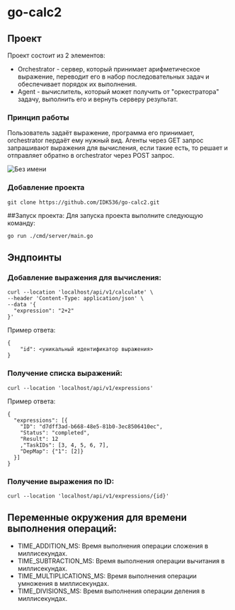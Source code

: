 # go-calc2

## Проект
Проект состоит из 2 элементов:
* Orchestrator - сервер, который принимает арифметическое выражение, переводит его в набор последовательных задач и обеспечивает порядок их выполнения.
* Agent - вычислитель, который может получить от "оркестратора" задачу, выполнить его и вернуть серверу результат.

### Принцип работы
Пользователь задаёт выражение, программа его принимает, orchestrator пердаёт ему нужный вид. Агенты через GET запрос запрашивают выражения для вычисления, если такие есть, то решает и отправляет обратно в orchestrator через POST запрос.

![Без имени](https://github.com/user-attachments/assets/898f6bb0-2385-420f-b0a6-2d0f9f0efb8f)

### Добавление проекта
```
git clone https://github.com/IDK536/go-calc2.git
```

##Запуск проекта:
Для запуска проекта выполните следующую команду:

```
go run ./cmd/server/main.go
```

## Эндпоинты

### Добавление выражения для вычисления:

```
curl --location 'localhost/api/v1/calculate' \
--header 'Content-Type: application/json' \
--data '{
  "expression": "2+2"
}'
```
Пример ответа:
```
{
    "id": <уникальный идентификатор выражения>
}
```

### Получение списка выражений:

```
curl --location 'localhost/api/v1/expressions'
```
Пример ответа:
```
{
  "expressions": [{
    "ID": "d7dff3ad-b668-48e5-81b0-3ec8506410ec",
    "Status": "completed",
    "Result": 12
    ,"TaskIDs": [3, 4, 5, 6, 7],
    "DepMap": {"1": [2]}
  }]
}
```

### Получение выражения по ID:

```
curl --location 'localhost/api/v1/expressions/{id}'
```

## Переменные окружения для времени выполнения операций:
* TIME_ADDITION_MS: Время выполнения операции сложения в миллисекундах.
* TIME_SUBTRACTION_MS: Время выполнения операции вычитания в миллисекундах.
* TIME_MULTIPLICATIONS_MS: Время выполнения операции умножения в миллисекундах.
* TIME_DIVISIONS_MS: Время выполнения операции деления в миллисекундах.


